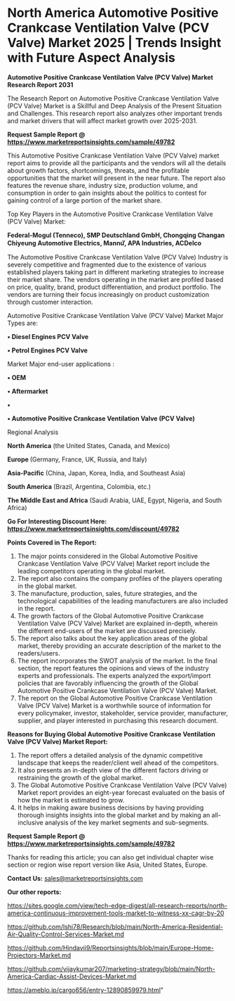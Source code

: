 # North America Automotive Positive Crankcase Ventilation Valve (PCV Valve) Market 2025 | Trends Insight with Future Aspect Analysis

<strong>Automotive Positive Crankcase Ventilation Valve (PCV Valve) Market Research Report 2031</strong>

The Research Report on Automotive Positive Crankcase Ventilation Valve (PCV Valve) Market is a Skillful and Deep Analysis of the Present Situation and Challenges. This research report also analyzes other important trends and market drivers that will affect market growth over 2025-2031.

<strong>Request Sample Report @ <a href=https://www.marketreportsinsights.com/sample/49782>https://www.marketreportsinsights.com/sample/49782</a></strong>

This Automotive Positive Crankcase Ventilation Valve (PCV Valve) market report aims to provide all the participants and the vendors will all the details about growth factors, shortcomings, threats, and the profitable opportunities that the market will present in the near future. The report also features the revenue share, industry size, production volume, and consumption in order to gain insights about the politics to contest for gaining control of a large portion of the market share.

Top Key Players in the Automotive Positive Crankcase Ventilation Valve (PCV Valve) Market:

<strong>Federal-Mogul (Tenneco), SMP Deutschland GmbH, Chongqing Changan Chiyeung Automotive Electrics, Mannứꙺ, APA Industries, ACDelco</strong>

The Automotive Positive Crankcase Ventilation Valve (PCV Valve) Industry is severely competitive and fragmented due to the existence of various established players taking part in different marketing strategies to increase their market share. The vendors operating in the market are profiled based on price, quality, brand, product differentiation, and product portfolio. The vendors are turning their focus increasingly on product customization through customer interaction.

Automotive Positive Crankcase Ventilation Valve (PCV Valve) Market Major Types are:

<strong>•  Diesel Engines PCV Valve

•  Petrol Engines PCV Valve</strong>

Market Major end-user applications :

<strong>•  OEM

•  Aftermarket

•  

•  Automotive Positive Crankcase Ventilation Valve (PCV Valve)</strong>

Regional Analysis

</u><strong><b>North America</b></strong> (the United States, Canada, and Mexico)

<strong><b>Europe </b></strong>(Germany, France, UK, Russia, and Italy)

<strong><b>Asia-Pacific</b></strong> (China, Japan, Korea, India, and Southeast Asia)

<strong><b>South America</b></strong> (Brazil, Argentina, Colombia, etc.)

<strong><b>The Middle East and Africa</b></strong> (Saudi Arabia, UAE, Egypt, Nigeria, and South Africa)

<strong>Go For Interesting Discount Here: <a href=https://www.marketreportsinsights.com/discount/49782>https://www.marketreportsinsights.com/discount/49782</a></strong>

<strong>Points Covered in The Report:</strong>
<ol>
  <li>The major points considered in the Global Automotive Positive Crankcase Ventilation Valve (PCV Valve) Market report include the leading competitors operating in the global market.</li>
  <li>The report also contains the company profiles of the players operating in the global market.</li>
  <li>The manufacture, production, sales, future strategies, and the technological capabilities of the leading manufacturers are also included in the report.</li>
  <li>The growth factors of the Global Automotive Positive Crankcase Ventilation Valve (PCV Valve) Market are explained in-depth, wherein the different end-users of the market are discussed precisely.</li>
  <li>The report also talks about the key application areas of the global market, thereby providing an accurate description of the market to the readers/users.</li>
  <li>The report incorporates the SWOT analysis of the market. In the final section, the report features the opinions and views of the industry experts and professionals. The experts analyzed the export/import policies that are favorably influencing the growth of the Global Automotive Positive Crankcase Ventilation Valve (PCV Valve) Market.</li>
  <li>The report on the Global Automotive Positive Crankcase Ventilation Valve (PCV Valve) Market is a worthwhile source of information for every policymaker, investor, stakeholder, service provider, manufacturer, supplier, and player interested in purchasing this research document.</li>
</ol>
<strong>Reasons for Buying Global Automotive Positive Crankcase Ventilation Valve (PCV Valve) Market Report:</strong>

<ol>
  <li>The report offers a detailed analysis of the dynamic competitive landscape that keeps the reader/client well ahead of the competitors.</li>
  <li>It also presents an in-depth view of the different factors driving or restraining the growth of the global market.</li>
  <li>The Global Automotive Positive Crankcase Ventilation Valve (PCV Valve) Market report provides an eight-year forecast evaluated on the basis of how the market is estimated to grow.</li>
  <li>It helps in making aware business decisions by having providing thorough insights insights into the global market and by making an all-inclusive analysis of the key market segments and sub-segments.</li>
</ol>
<strong>Request Sample Report @ <a href=https://www.marketreportsinsights.com/sample/49782>https://www.marketreportsinsights.com/sample/49782</a></strong>


Thanks for reading this article; you can also get individual chapter wise section or region wise report version like Asia, United States, Europe.

<strong>Contact Us:</strong>
sales@marketreportsinsights.com

<strong>Our other reports:</strong>

<a href=https://sites.google.com/view/tech-edge-digest/all-research-reports/north-america-continuous-improvement-tools-market-to-witness-xx-cagr-by-20>https://sites.google.com/view/tech-edge-digest/all-research-reports/north-america-continuous-improvement-tools-market-to-witness-xx-cagr-by-20</a>

<a href=https://github.com/Ishi78/Research/blob/main/North-America-Residential-Air-Quality-Control-Services-Market.md>https://github.com/Ishi78/Research/blob/main/North-America-Residential-Air-Quality-Control-Services-Market.md</a>

<a href=https://github.com/Hindavii9/Reportsinsights/blob/main/Europe-Home-Projectors-Market.md>https://github.com/Hindavii9/Reportsinsights/blob/main/Europe-Home-Projectors-Market.md</a>

<a href=https://github.com/vijaykumar207/marketing-strategy/blob/main/North-America-Cardiac-Assist-Devices-Market.md>https://github.com/vijaykumar207/marketing-strategy/blob/main/North-America-Cardiac-Assist-Devices-Market.md</a>

<a href=https://ameblo.jp/cargo656/entry-12890859979.html>https://ameblo.jp/cargo656/entry-12890859979.html</a>"
